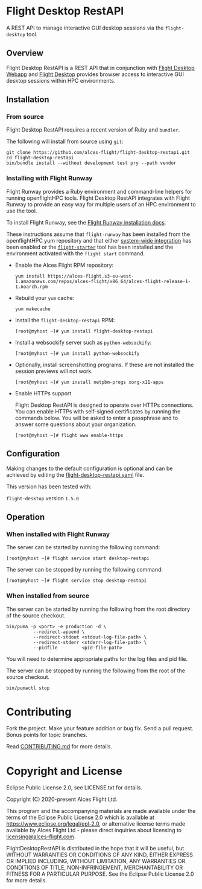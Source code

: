 # Flight Desktop RestAPI

A REST API to manage interactive GUI desktop sessions via the `flight-desktop`
tool.

## Overview

Flight Desktop RestAPI is a REST API that in conjunction with [Flight
Desktop Webapp](https://github.com/openflighthpc/flight-desktop-webapp) and
[Flight Desktop](https://github.com/openflighthpc/flight-desktop) provides
browser access to interactive GUI desktop sessions within HPC environments.

## Installation

### From source

Flight Desktop RestAPI requires a recent version of Ruby and `bundler`.

The following will install from source using `git`:

```
git clone https://github.com/alces-flight/flight-desktop-restapi.git
cd flight-desktop-restapi
bin/bundle install --without development test pry --path vendor
```

### Installing with Flight Runway

Flight Runway provides a Ruby environment and command-line helpers for running
openflightHPC tools.  Flight Desktop RestAPI integrates with Flight Runway to
provide an easy way for multiple users of an HPC environment to use the tool.

To install Flight Runway, see the [Flight Runway installation
docs](https://github.com/openflighthpc/flight-runway#installation).

These instructions assume that `flight-runway` has been installed from
the openflightHPC yum repository and that either [system-wide
integration](https://github.com/openflighthpc/flight-runway#system-wide-integration) has been enabled or the
[`flight-starter`](https://github.com/openflighthpc/flight-starter) tool has been
installed and the environment activated with the `flight start` command.

 * Enable the Alces Flight RPM repository:

    ```
    yum install https://alces-flight.s3-eu-west-1.amazonaws.com/repos/alces-flight/x86_64/alces-flight-release-1-1.noarch.rpm
    ```

 * Rebuild your `yum` cache:

    ```
    yum makecache
    ```
    
 * Install the `flight-desktop-restapi` RPM:

    ```
    [root@myhost ~]# yum install flight-desktop-restapi
    ```

 * Install a websockify server such as `python-websockify`:

    ```
    [root@myhost ~]# yum install python-websockify
    ```

 * Optionally, install screenshotting programs.  If these are not installed
   the session previews will not work.

    ```
    [root@myhost ~]# yum install netpbm-progs xorg-x11-apps
    ```

 * Enable HTTPs support

    Flight Desktop RestAPI is designed to operate over HTTPs connections.  You
    can enable HTTPs with self-signed certificates by running the commands
    below.  You will be asked to enter a passphrase and to answer some
    questions about your organization.

    ```
    [root@myhost ~]# flight www enable-https
    ```


## Configuration

Making changes to the default configuration is optional and can be achieved by editing the [flight-desktop-restapi.yaml](etc/flight-desktop-restapi.yaml) file.

This version has been tested with:

`flight-desktop` version `1.5.0`

## Operation

### When installed with Flight Runway

The server can be started by running the following command:

```
[root@myhost ~]# flight service start desktop-restapi
```

The server can be stopped by running the following command:

```
[root@myhost ~]# flight service stop desktop-restapi
```

### When installed from source

The server can be started by running the following from the root directory of
the source checkout.

```
bin/puma -p <port> -e production -d \
          --redirect-append \
          --redirect-stdout <stdout-log-file-path> \
          --redirect-stderr <stderr-log-file-path> \
          --pidfile         <pid-file-path>
```

You will need to determine appropriate paths for the log files and pid file.

The server can be stopped by running the following from the root of the source
checkout.

```
bin/pumactl stop
```

# Contributing

Fork the project. Make your feature addition or bug fix. Send a pull
request. Bonus points for topic branches.

Read [CONTRIBUTING.md](CONTRIBUTING.md) for more details.

# Copyright and License

Eclipse Public License 2.0, see LICENSE.txt for details.

Copyright (C) 2020-present Alces Flight Ltd.

This program and the accompanying materials are made available under the terms of the Eclipse Public License 2.0 which is available at https://www.eclipse.org/legal/epl-2.0, or alternative license terms made available by Alces Flight Ltd - please direct inquiries about licensing to licensing@alces-flight.com.

FlightDesktopRestAPI is distributed in the hope that it will be useful, but WITHOUT WARRANTIES OR CONDITIONS OF ANY KIND, EITHER EXPRESS OR IMPLIED INCLUDING, WITHOUT LIMITATION, ANY WARRANTIES OR CONDITIONS OF TITLE, NON-INFRINGEMENT, MERCHANTABILITY OR FITNESS FOR A PARTICULAR PURPOSE. See the Eclipse Public License 2.0 for more details.
